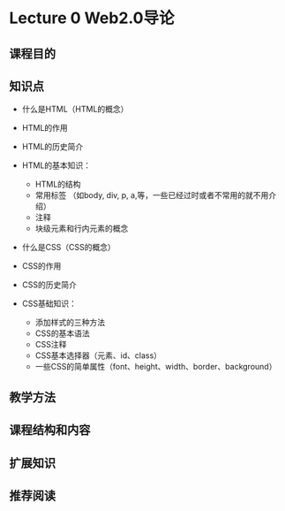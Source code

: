 Lecture 0 Web2.0导论
============
## 课程目的

## 知识点
* 什么是HTML（HTML的概念）
* HTML的作用
* HTML的历史简介
* HTML的基本知识：
  * HTML的结构 
  * 常用标签 （如body, div, p, a,等，一些已经过时或者不常用的就不用介绍）
  * 注释 
  * 块级元素和行内元素的概念 

* 什么是CSS（CSS的概念）
* CSS的作用
* CSS的历史简介
* CSS基础知识：
  * 添加样式的三种方法 
  * CSS的基本语法 
  * CSS注释 
  * CSS基本选择器（元素、id、class） 
  * 一些CSS的简单属性（font、height、width、border、background）

## 教学方法

## 课程结构和内容

## 扩展知识

## 推荐阅读

